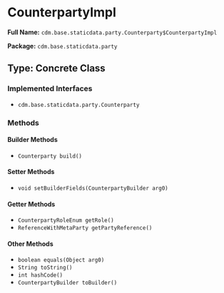 # CounterpartyImpl

**Full Name:** `cdm.base.staticdata.party.Counterparty$CounterpartyImpl`

**Package:** `cdm.base.staticdata.party`

## Type: Concrete Class

### Implemented Interfaces

- `cdm.base.staticdata.party.Counterparty`

### Methods

#### Builder Methods

- `Counterparty build()`

#### Setter Methods

- `void setBuilderFields(CounterpartyBuilder arg0)`

#### Getter Methods

- `CounterpartyRoleEnum getRole()`
- `ReferenceWithMetaParty getPartyReference()`

#### Other Methods

- `boolean equals(Object arg0)`
- `String toString()`
- `int hashCode()`
- `CounterpartyBuilder toBuilder()`

